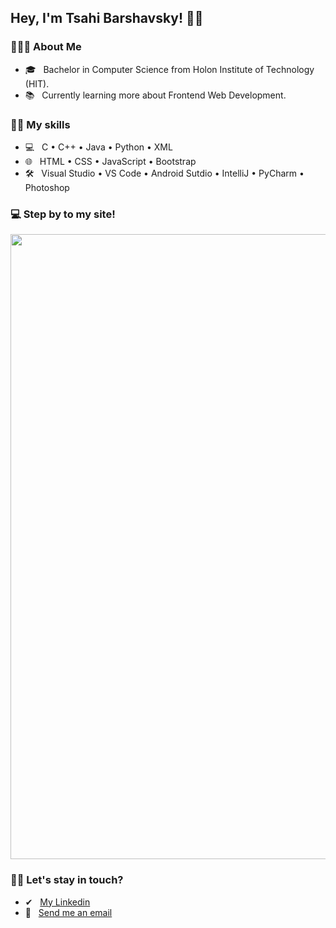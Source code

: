 <h2>Hey, I'm Tsahi Barshavsky! 👋🏼</h2>

<h3> 👨🏻‍💻 About Me </h3>

- 🎓 &nbsp; Bachelor in Computer Science from Holon Institute of Technology (HIT).
- 📚 &nbsp; Currently learning more about Frontend Web Development.

<h3>💪🏼 My skills</h3>

- 💻 &nbsp; C • C++ • Java • Python • XML
- 🌐 &nbsp; HTML • CSS • JavaScript • Bootstrap
- 🛠 &nbsp; Visual Studio • VS Code • Android Sutdio • IntelliJ • PyCharm • Photoshop

<h3>💻 Step by to my site! </h3>
<p align="center">
<a href="https://tsahibarshevsky.github.io/Tsahis-Website/" target="_blank"><img src="https://github.com/tsahiBarshevsky/Tsahis-Website/blob/master/Images/quick-look.PNG" width="1000"></a>
</p>

<h3> 🤝🏻 Let's stay in touch? </h3>

- ✔ &nbsp; <a href="https://www.linkedin.com/in/tsahi-barshavsky-software-developer/">My Linkedin</a>
- 📧 &nbsp; <a href="mailto:tsahi.13@gmail.com">Send me an email</a>




<!--
**tsahiBarshevsky/tsahiBarshevsky** is a ✨ _special_ ✨ repository because its `README.md` (this file) appears on your GitHub profile.

Here are some ideas to get you started:

- 🔭 I’m currently working on ...
- 🌱 I’m currently learning ...
- 👯 I’m looking to collaborate on ...
- 🤔 I’m looking for help with ...
- 💬 Ask me about ...
- 📫 How to reach me: ...
- 😄 Pronouns: ...
- ⚡ Fun fact: ...
-->
